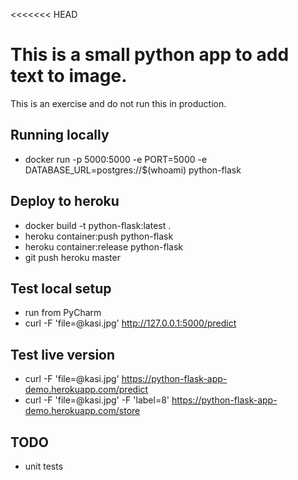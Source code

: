 <<<<<<< HEAD
# This is a small python app to add text to image.

This is an exercise and do not run this in production.

## Running locally

* docker run -p 5000:5000 -e PORT=5000 -e DATABASE_URL=postgres://$(whoami) python-flask

## Deploy to heroku

* docker build -t python-flask:latest .
* heroku container:push python-flask
* heroku container:release python-flask
* git push heroku master

## Test local setup

* run from PyCharm
* curl -F 'file=@kasi.jpg' http://127.0.0.1:5000/predict


## Test live version

* curl -F 'file=@kasi.jpg' https://python-flask-app-demo.herokuapp.com/predict
* curl -F 'file=@kasi.jpg' -F 'label=8' https://python-flask-app-demo.herokuapp.com/store

## TODO 

* unit tests
